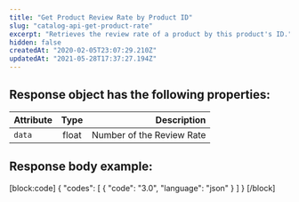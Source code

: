 ```yaml
---
title: "Get Product Review Rate by Product ID"
slug: "catalog-api-get-product-rate"
excerpt: "Retrieves the review rate of a product by this product's ID."
hidden: false
createdAt: "2020-02-05T23:07:29.210Z"
updatedAt: "2021-05-28T17:37:27.194Z"
---
```

## Response object has the following properties:

| Attribute    | Type        | Description |
| --------------- |:---------:| -------------------------------------------------------------------------------------------:|
| `data` | float | Number of the Review Rate |

## Response body example:
[block:code]
{
  "codes": [
    {
      "code": "3.0",
      "language": "json"
    }
  ]
}
[/block]